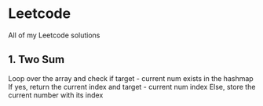 # Leetcode

All of my Leetcode solutions

## 1. Two Sum

Loop over the array and check if target - current num exists in the hashmap
If yes, return the current index and target - current num index
Else, store the current number with its index
